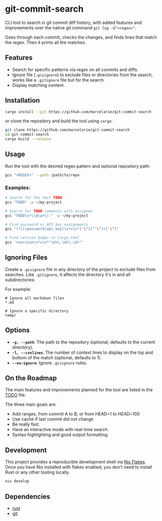 # git-commit-search

CLI tool to search in git commit diff history, with added features and
improvements over the native git command `git log -G"<regex>"`.

Goes through each commit, checks the changes, and finds lines that match the
regex. Then it prints all the matches.

## Features

- Search for specific patterns via regex on all commits and diffs.
- Ignore file (`.gcsignore`) to exclude files or directories from the search,
  works like a `.gitignore` file but for the search.
- Display matching content.

## Installation

```bash
cargo install --git https://github.com/marcelarie/git-commit-search
```

or clone the repository and build the tool using `cargo`:

```bash
git clone https://github.com/marcelarie/git-commit-search
cd git-commit-search
cargo build --release
```

## Usage

Run the tool with the desired regex pattern and optional repository path:

```bash
gcs "<REGEX>" --path /path/to/repo
```

### Examples:

```bash
# Search for the text TODO
gcs "TODO" -p ~/my-project

# Search for TODO comments with assignee
gcs "TODO\s*\(@\w+\):" -p ~/my-project

# Find password or API key assignments
gcs "(?i)(password|api_key)\s*=\s*['\"][^'\"]+['\"]"

# Find version bumps in Cargo.toml
gcs '+version\s*=\s*"\d+\.\d+\.\d+"'
```

## Ignoring Files

Create a `.gcsignore` file in any directory of the project to exclude files from searches.
Like `.gitignore`, it affects the directory it's in and all subdirectories:

For example:

```gitignore
# Ignore all markdown files
*.md

# Ignore a specific directory
temp/
```

## Options

- **`-p, --path`**: The path to the repository (optional, defaults to the
  current directory).
- **`-l, --conlines`**: The number of context lines to display on the top and
  bottom of the match (optional, defaults to 1).
- **`--no-ignore`**: Ignore `.gcsignore` rules.

## On the Roadmap

The main features and improvements planned for the tool are listed in the [TODO](TODO.md) file.

The three main goals are:

- Add ranges, from commit A to B, or from HEAD~1 to HEAD\~100
- Use cache if last commit did not change
- Be really fast.
- Have an interactive mode with real-time search.
- Syntax highlighting and good output formatting.

## Development

This project provides a reproducible development shell via [Nix Flakes](https://nix.dev/concepts/flakes.html). \
Once you have Nix installed with flakes enabled, you don’t need to install Rust
or any other tooling locally.

```bash
nix develop
```

## Dependencies

- [rust](https://www.rust-lang.org/)
- [git](https://git-scm.com/)
